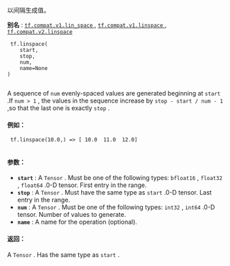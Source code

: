 以间隔生成值。

**别名** : [ `tf.compat.v1.lin_space` ](/api_docs/python/tf/linspace), [ `tf.compat.v1.linspace` ](/api_docs/python/tf/linspace), [ `tf.compat.v2.linspace` ](/api_docs/python/tf/linspace)

```
 tf.linspace(
    start,
    stop,
    num,
    name=None
)
 
```

A sequence of  `num`  evenly-spaced values are generated beginning at  `start` .If  `num > 1` , the values in the sequence increase by  `stop - start / num - 1` ,so that the last one is exactly  `stop` .

#### 例如：


```
 tf.linspace(10.0,) => [ 10.0  11.0  12.0]
 
```

#### 参数：
- **`start`** : A  `Tensor` . Must be one of the following types:  `bfloat16` ,  `float32` ,  `float64` .0-D tensor. First entry in the range.
- **`stop`** : A  `Tensor` . Must have the same type as  `start` .0-D tensor. Last entry in the range.
- **`num`** : A  `Tensor` . Must be one of the following types:  `int32` ,  `int64` .0-D tensor. Number of values to generate.
- **`name`** : A name for the operation (optional).


#### 返回：
A  `Tensor` . Has the same type as  `start` .

